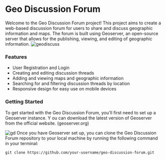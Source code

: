# Geo Discussion Forum
Welcome to the Geo Discussion Forum project! This project aims to create a web-based 
discussion forum for users to share and discuss geographic information and maps. 
The forum is built using Geoserver, an open-source server that allows for the publishing, viewing, 
and editing of geographic information.
![geodiscuss](https://user-images.githubusercontent.com/36950610/214762297-fa17c012-3d98-41c6-ae6c-107d19b1bf58.PNG)
<br/>
### Features
- User Registration and Login
- Creating and editing discussion threads
- Adding and viewing maps and geographic information
- Searching for and filtering discussion threads by location
- Responsive design for easy use on mobile devices

### Getting Started
To get started with the Geo Discussion Forum, you'll first need to set up a Geoserver instance. Y
ou can download the latest version of Geoserver from the official website. 
(geoserver.org)

![gd](https://user-images.githubusercontent.com/36950610/214763396-8f94ee84-260a-4c2d-a643-22cdda8b6a99.PNG)
Once you have Geoserver set up, you can clone the Geo Discussion Forum repository to your local machine by running the following command in your terminal:

``` text 
git clone https://github.com/your-username/geo-discussion-forum.git
